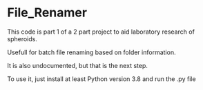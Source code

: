 # File_Renamer

This code is part 1 of a 2 part project to aid laboratory research of spheroids.

Usefull for batch file renaming based on folder information.

It is also undocumented, but that is the next step.

To use it, just install at least Python version 3.8 and run the .py file
